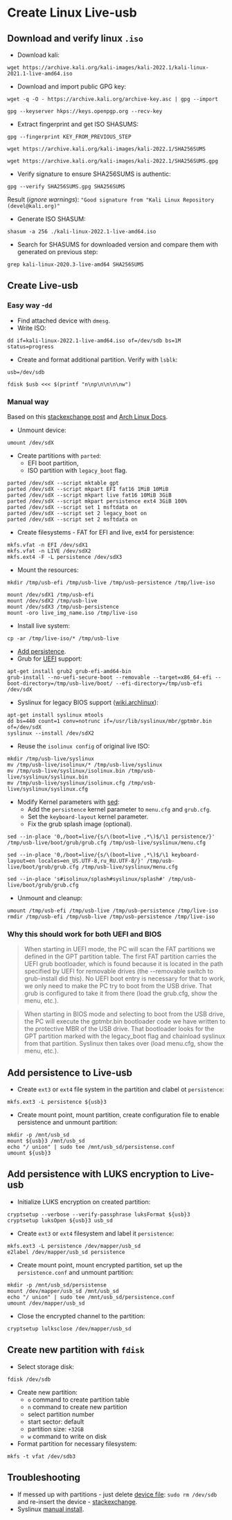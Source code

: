 # Create Linux Live-usb

## Download and verify linux `.iso`

- Download kali:
```
wget https://archive.kali.org/kali-images/kali-2022.1/kali-linux-2021.1-live-amd64.iso
```
- Download and import public GPG key:
```
wget -q -O - https://archive.kali.org/archive-key.asc | gpg --import

gpg --keyserver hkps://keys.openpgp.org --recv-key
```
- Extract fingerprint and get ISO SHASUMS:
```
gpg --fingerprint KEY_FROM_PREVIOUS_STEP

wget https://archive.kali.org/kali-images/kali-2022.1/SHA256SUMS

wget https://archive.kali.org/kali-images/kali-2022.1/SHA256SUMS.gpg
```
- Verify signature to ensure SHA256SUMS is authentic:
```
gpg --verify SHA256SUMS.gpg SHA256SUMS
```
Result (*ignore warnings*): `"Good signature from "Kali Linux Repository (devel@kali.org)"`
- Generate ISO SHASUM:
```
shasum -a 256 ./kali-linux-2022.1-live-amd64.iso
```
- Search for SHASUMS for downloaded version and compare them with generated on previous step:
```
grep kali-linux-2020.3-live-amd64 SHA256SUMS
```

## Create Live-usb

### Easy way -`dd`

- Find attached device with `dmesg`.
- Write ISO:
```
dd if=kali-linux-2022.1-live-amd64.iso of=/dev/sdb bs=1M status=progress
```
- Create and format additional partition. Verify with `lsblk`:
```
usb=/dev/sdb

fdisk $usb <<< $(printf "n\np\n\n\n\nw")
```

### Manual way

Based on this [stackexchange post](https://unix.stackexchange.com/questions/382817/uefi-bios-bootable-live-debian-stretch-amd64-with-persistence) and [Arch Linux Docs](https://wiki.archlinux.org/title/USB_flash_installation_medium#Using_manual_formatting).

- Unmount device:
```
umount /dev/sdX
``` 
- Create partitions with `parted`:  
	- EFI boot partition,
	- ISO partition with `legacy_boot` flag.
```
parted /dev/sdX --script mktable gpt
parted /dev/sdX --script mkpart EFI fat16 1MiB 10MiB
parted /dev/sdX --script mkpart live fat16 10MiB 3GiB
parted /dev/sdX --script mkpart persistence ext4 3GiB 100%
parted /dev/sdX --script set 1 msftdata on
parted /dev/sdX --script set 2 legacy_boot on
parted /dev/sdX --script set 2 msftdata on
```
- Create filesystems - FAT for EFI and live, ext4 for persistence:
```
mkfs.vfat -n EFI /dev/sdX1
mkfs.vfat -n LIVE /dev/sdX2
mkfs.ext4 -F -L persistence /dev/sdX3
```
- Mount the resources:
```
mkdir /tmp/usb-efi /tmp/usb-live /tmp/usb-persistence /tmp/live-iso

mount /dev/sdX1 /tmp/usb-efi
mount /dev/sdX2 /tmp/usb-live
mount /dev/sdX3 /tmp/usb-persistence
mount -oro live_img_name.iso /tmp/live-iso
```
- Install live system:
```
cp -ar /tmp/live-iso/* /tmp/usb-live
```
- [Add persistence](#add-persistence). 
- Grub for [UEFI](https://www.wisecleaner.com/think-tank/310-What-is-UEFI.html) support:
```
apt-get install grub2 grub-efi-amd64-bin
grub-install --no-uefi-secure-boot --removable --target=x86_64-efi --boot-directory=/tmp/usb-live/boot/ --efi-directory=/tmp/usb-efi /dev/sdX
```
- Syslinux for legacy BIOS support ([wiki.archlinux](https://wiki.archlinux.org/title/Syslinux#Installation_on_BIOS)):
```
apt-get install syslinux mtools
dd bs=440 count=1 conv=notrunc if=/usr/lib/syslinux/mbr/gptmbr.bin of=/dev/sdX
syslinux --install /dev/sdX2
```
- Reuse the `isolinux config` of original live ISO: 
```
mkdir /tmp/usb-live/syslinux
mv /tmp/usb-live/isolinux/* /tmp/usb-live/syslinux
mv /tmp/usb-live/syslinux/isolinux.bin /tmp/usb-live/syslinux/syslinux.bin
mv /tmp/usb-live/syslinux/isolinux.cfg /tmp/usb-live/syslinux/syslinux.cfg
```
- Modify Kernel parameters with [sed](https://www.unix.com/man-page/Linux/1/sed/):  
	- Add the `persistence` kernel parameter to `menu.cfg` and `grub.cfg`.
	- Set the `keyboard-layout` kernel parameter.
	- Fix the grub splash image (optional).
```
sed --in-place '0,/boot=live/{s/\(boot=live ,*\)$/\1 persistence/}' /tmp/usb-live/boot/grub/grub.cfg /tmp/usb-live/syslinux/menu.cfg

sed --in-place '0,/boot=live/{s/\(boot=live ,*\)$/\1 keyboard-layout=en locales=en_US.UTF-8,ru_RU.UTF-8/}' /tmp/usb-live/boot/grub/grub.cfg /tmp/usb-live/syslinux/menu.cfg

sed --in-place 's#isolinux/splash#syslinux/splash#' /tmp/usb-live/boot/grub/grub.cfg
```
- Unmount and cleanup:
```
umount /tmp/usb-efi /tmp/usb-live /tmp/usb-persistence /tmp/live-iso
rmdir /tmp/usb-efi /tmp/usb-live /tmp/usb-persistence /tmp/live-iso
```

### Why this should work for both UEFI and BIOS

> When starting in UEFI mode, the PC will scan the FAT partitions we defined in the GPT partition table. The first FAT partition carries the UEFI grub bootloader, which is found because it is located in the path specified by UEFI for removable drives (the --removable switch to grub-install did this). No UEFI boot entry is necessary for that to work, we only need to make the PC try to boot from the USB drive. That grub is configured to take it from there (load the grub.cfg, show the menu, etc.).  

> When starting in BIOS mode and selecting to boot from the USB drive, the PC will execute the gptmbr.bin bootloader code we have written to the protective MBR of the USB drive. That bootloader looks for the GPT partition marked with the legacy_boot flag and chainload syslinux from that partition. Syslinux then takes over (load menu.cfg, show the menu, etc.).

## Add persistence to Live-usb

- Create `ext3` or `ext4` file system in the partition and clabel ot `persistence`:
```
mkfs.ext3 -L persistence ${usb}3
```
- Create mount point, mount partition, create configuration file to enable persistence and unmount partition:
```
mkdir -p /mnt/usb_sd
mount ${usb}3 /mnt/usb_sd
echo "/ union" | sudo tee /mnt/usb_sd/persistense.conf
umount ${usb}3
```

## Add persistence with LUKS encryption to Live-usb

- Initialize LUKS encryption on created partition:

```
cryptsetup --verbose --verify-passphrase luksFormat ${usb}3
cryptsetup luksOpen ${usb}3 usb_sd
```
- Create `ext3` or `ext4` filesystem and label it `persistence`:
```
mkfs.ext3 -L persistence /dev/mapper/usb_sd
e2label /dev/mapper/usb_sd persistence
```
- Create mount point, mount encrypted partition, set up the `persistence.conf` and unmount partition:
```
mkdir -p /mnt/usb_sd/persistense
mount /dev/mapper/usb_sd /mnt/usb_sd
echo "/ union" | sudo tee /mnt/usb_sd/persistence.conf
umount /dev/mapper/usb_sd
```
- Close the encrypted channel to the partition:
```
cryptsetup lulksclose /dev/mapper/usb_sd
```

## Create new partition with `fdisk` <a name="fdisk-new-partition"></a>

- Select storage disk:
```
fdisk /dev/sdb
```
- Create new partition:  
	- `o` command to create partition table
	- `n` command to create new partition
	- select partition number
	- start sector: default
	- partition size: `+32GB`
	- `w` command to write on disk
- Format partition for necessary filesystem:
```
mkfs -t vfat /dev/sdb3
```

## Troubleshooting <a name="troubleshooting"></a>

- If messed up with partitions - just delete [device file](https://en.wikipedia.org/wiki/Device_file): `sudo rm /dev/sdb` and re-insert the device - [stackexchange](https://unix.stackexchange.com/questions/349052/dd-command-indicates-not-enough-disk-space-trying-to-format-sd-card-for-raspbe).
- Syslinux [manual install](https://wiki.archlinux.org/title/Syslinux#Manual_install).
